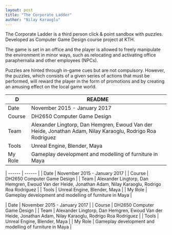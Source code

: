 ```yaml
---
layout: post
title: "The Corporate Ladder"
author: "Nilay Karaoglu"
---
```


The Corporate Ladder is a third person click & point sandbox with puzzles. Developed as Computer Game Design course project at KTH.

The game is set in an office and the player is allowed to freely manipulate the environment in minor ways, such as relocating and activating office paraphernalia and other employees (NPCs).

Puzzles are hinted through in-game cues but are not compulsory. However, the puzzles, which consists of a given series of actions that must be performed, will reward the player in the form of promotions and by creating an amusing effect on the local game world.

| D | README |
| ------ | ------ |
| Date | November 2015 - January 2017 |
| Course | DH2650 Computer Game Design |
| Team | Alexander Lingtorp, Dan Hemgren, Ewoud Van der Heide, Jonathan Adam, Nilay Karaoglu, Rodrigo Roa Rodríguez |
| Tools | Unreal Engine, Blender, Maya |
| My Role | Gameplay development and modelling of furniture in Maya  |

| ------ | ------ |
| Date | November 2015 - January 2017 |
| Course | DH2650 Computer Game Design |
| Team | Alexander Lingtorp, Dan Hemgren, Ewoud Van der Heide, Jonathan Adam, Nilay Karaoglu, Rodrigo Roa Rodríguez |
| Tools | Unreal Engine, Blender, Maya |
| My Role | Gameplay development and modelling of furniture in Maya  |


| Date | November 2015 - January 2017 |
| Course | DH2650 Computer Game Design |
| Team | Alexander Lingtorp, Dan Hemgren, Ewoud Van der Heide, Jonathan Adam, Nilay Karaoglu, Rodrigo Roa Rodríguez |
| Tools | Unreal Engine, Blender, Maya |
| My Role | Gameplay development and modelling of furniture in Maya  |
